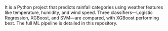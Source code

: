 It is a Python project that predicts rainfall categories using weather features like temperature, humidity, and wind speed. Three classifiers—Logistic Regression, XGBoost, and SVM—are compared, with XGBoost performing best. The full ML pipeline is detailed in this repository.
